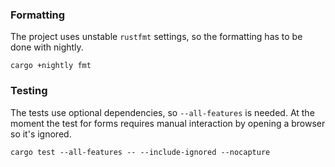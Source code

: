 ### Formatting
The project uses unstable `rustfmt` settings, so the formatting has to be done with nightly.
```console
cargo +nightly fmt
```

### Testing
The tests use optional dependencies, so `--all-features` is needed. At the moment the test for forms requires manual interaction by opening a browser so it's ignored.

```console
cargo test --all-features -- --include-ignored --nocapture
```

